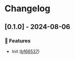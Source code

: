 # Changelog
## [0.1.0] - 2024-08-06

### :rocket: Features

- Init ([bf66537](https://github.com/ares-b/test-ci/commit/bf665379eb4f1e6e3cb103e550ba21d77f200b82))

